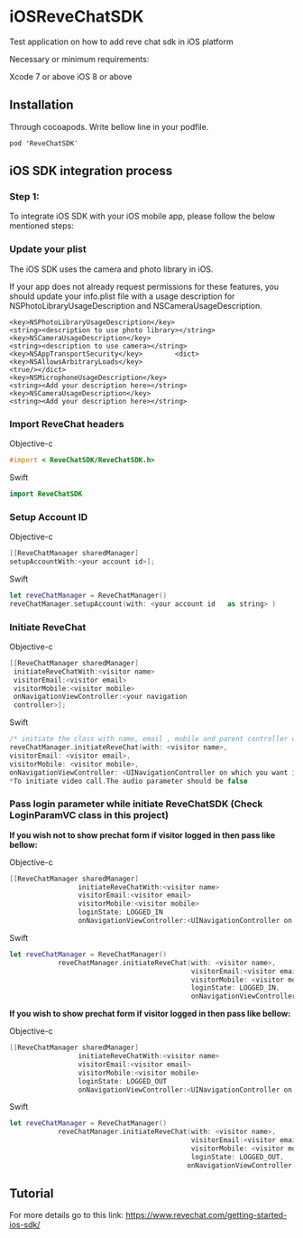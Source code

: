 # iOSReveChatSDK
Test application on how to add reve chat sdk in iOS platform

Necessary or minimum requirements:

Xcode 7 or above
iOS 8 or above

## Installation
Through cocoapods. Write bellow line in your podfile.
```
pod 'ReveChatSDK'
```

## iOS SDK integration process
### Step 1:

To integrate iOS SDK with your iOS mobile app, please follow the below mentioned steps:

### Update your plist
The iOS SDK uses the camera and photo library in iOS.

If your app does not already request permissions for these features, you should update your info.plist file with a usage  description  for NSPhotoLibraryUsageDescription and NSCameraUsageDescription.
```/* You can do this by adding the following lines in your plist source code */
<key>NSPhotoLibraryUsageDescription</key>
<string><description to use photo library></string>
<key>NSCameraUsageDescription</key>
<string><description to use camera></string>
<key>NSAppTransportSecurity</key>        <dict>
<key>NSAllowsArbitraryLoads</key>
<true/></dict>
<key>NSMicrophoneUsageDescription</key>
<string><Add your description here></string>
<key>NSCameraUsageDescription</key>
<string><Add your description here></string>
```
### Import ReveChat headers
Objective-c
```Objective-c
#import < ReveChatSDK/ReveChatSDK.h>
```
Swift
```Swift
import ReveChatSDK
```

### Setup Account ID
Objective-c
```Objective-c
[[ReveChatManager sharedManager]
setupAccountWith:<your account id>];
```
Swift
```Swift
let reveChatManager = ReveChatManager()
reveChatManager.setupAccount(with: <your account id   as string> )
```

### Initiate ReveChat
Objective-c
```Objective-c
[[ReveChatManager sharedManager]
 initiateReveChatWith:<visitor name>
 visitorEmail:<visitor email>
 visitorMobile:<visitor mobile>
 onNavigationViewController:<your navigation
 controller>];
```
Swift
```Swift
/* initiate the class with name, email , mobile and parent controller of the sdk as parameters*/
reveChatManager.initiateReveChat(with: <visitor name>,
visitorEmail: <visitor email>,
visitorMobile: <visitor mobile>,
onNavigationViewController: <UINavigationController on which you want it to load>)
*To initiate video call.The audio parameter should be false
```

### Pass login parameter while initiate ReveChatSDK (Check LoginParamVC class in this project)
**If you wish not to show prechat form if visitor logged in then pass like bellow:**

Objective-c
```Objective-c
[[ReveChatManager sharedManager]
                 initiateReveChatWith:<visitor name>
                 visitorEmail:<visitor email>
                 visitorMobile:<visitor mobile>
                 loginState: LOGGED_IN
                 onNavigationViewController:<UINavigationController on which you want it to load>];
```

Swift
```Swift
let reveChatManager = ReveChatManager()
            reveChatManager.initiateReveChat(with: <visitor name>,
                                             visitorEmail:<visitor email>,
                                             visitorMobile: <visitor mobile>,
                                             loginState: LOGGED_IN,
                                             onNavigationViewController: <UINavigationController on which you want it to load>)
```
**If you wish to show prechat form if visitor logged in then pass like bellow:**

Objective-c
```Objective-c
[[ReveChatManager sharedManager]
                 initiateReveChatWith:<visitor name>
                 visitorEmail:<visitor email>
                 visitorMobile:<visitor mobile>
                 loginState: LOGGED_OUT
                 onNavigationViewController:<UINavigationController on which you want it to load>];
```

Swift
```Swift
let reveChatManager = ReveChatManager()
            reveChatManager.initiateReveChat(with: <visitor name>,
                                             visitorEmail:<visitor email>,
                                             visitorMobile: <visitor mobile>,
                                             loginState: LOGGED_OUT,
                                            onNavigationViewController: <UINavigationController on which you want it to load>)
```


## Tutorial
For more details go to this link: https://www.revechat.com/getting-started-ios-sdk/
